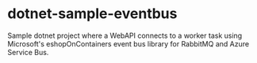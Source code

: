 # dotnet-sample-eventbus
Sample dotnet project where a WebAPI connects to a worker task using Microsoft's eshopOnContainers event bus library for RabbitMQ and Azure Service Bus.
